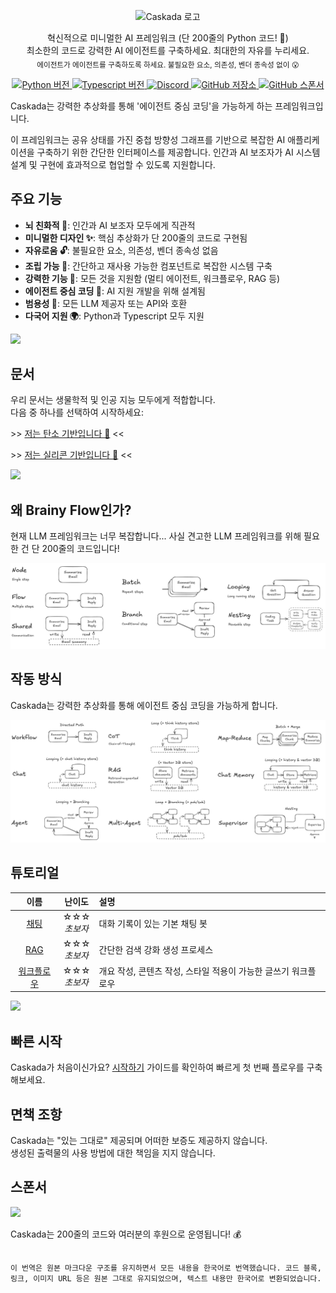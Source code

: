 <p align="center">
  <picture>
    <source media="(prefers-color-scheme: dark)" srcset="https://cdn.jsdelivr.net/gh/skadaai/caskada@main/.github/media/logo-dark.png">
    <source media="(prefers-color-scheme: light)" srcset="https://cdn.jsdelivr.net/gh/skadaai/caskada@main/.github/media/logo-light.png">
    <img width="280" alt="Caskada 로고" src="https://cdn.jsdelivr.net/gh/skadaai/caskada@main/.github/media/logo-light.png">
  </picture>
<p>

<p align="center">
  혁신적으로 미니멀한 AI 프레임워크 (단 200줄의 Python 코드! 🤯)

  <br />
  최소한의 코드로 강력한 AI 에이전트를 구축하세요. 최대한의 자유를 누리세요.
  <br />
  <sub>에이전트가 에이전트를 구축하도록 하세요. 불필요한 요소, 의존성, 벤더 종속성 없이 😮</sub>
</p>

<p align="center">

  <a href="https://pypi.org/project/brainyflow">
   <img src="https://img.shields.io/pypi/dw/brainyflow?logo=python&label=Python&style=flat-square" alt="Python 버전">
  </a>
  <a href="https://npmjs.com/package/brainyflow">
   <img src="https://img.shields.io/npm/d18m/brainyflow?logo=typescript&label=Typescript&style=flat-square" alt="Typescript 버전">
  </a>
  <a href="https://discord.gg/N9mVvxRXyH">
    <img src="https://img.shields.io/discord/1346833819172601907?logo=discord&style=flat-square" alt="Discord">
  </a>
  <a href="https://github.com/skadaai/caskada">
    <img src="https://img.shields.io/github/stars/skadaai/caskada?logo=github&style=flat-square" alt="GitHub 저장소">
  </a>
  <a href="https://github.com/sponsors/zvictor">
    <img src="https://img.shields.io/github/sponsors/zvictor?logo=github&style=flat-square" alt="GitHub 스폰서">
  </a>
</p>

Caskada는 강력한 추상화를 통해 '에이전트 중심 코딩'을 가능하게 하는 프레임워크입니다.

이 프레임워크는 공유 상태를 가진 중첩 방향성 그래프를 기반으로 복잡한 AI 애플리케이션을 구축하기 위한 간단한 인터페이스를 제공합니다. 인간과 AI 보조자가 AI 시스템 설계 및 구현에 효과적으로 협업할 수 있도록 지원합니다.

## 주요 기능

- **뇌 친화적 🧠**: 인간과 AI 보조자 모두에게 직관적
- **미니멀한 디자인 ✨**: 핵심 추상화가 단 200줄의 코드로 구현됨
- **자유로움 🔓**: 불필요한 요소, 의존성, 벤더 종속성 없음
- **조립 가능 🧩**: 간단하고 재사용 가능한 컴포넌트로 복잡한 시스템 구축
- **강력한 기능 🦾**: 모든 것을 지원함 (멀티 에이전트, 워크플로우, RAG 등)
- **에이전트 중심 코딩 🤖**: AI 지원 개발을 위해 설계됨
- **범용성 🌈**: 모든 LLM 제공자 또는 API와 호환
- **다국어 지원 🌍**: Python과 Typescript 모두 지원

![](https://raw.githubusercontent.com/skadaai/caskada/main/.github/media/divider.png)

## 문서

우리 문서는 생물학적 및 인공 지능 모두에게 적합합니다.<br />
다음 중 하나를 선택하여 시작하세요:

\>> [저는 탄소 기반입니다 🐥](https://brainy.git.com/docs/human) <<

\>> [저는 실리콘 기반입니다 🤖](https://flow.brainy.sh/docs.txt) <<

![](https://raw.githubusercontent.com/skadaai/caskada/main/.github/media/divider.png)

## 왜 Brainy Flow인가?

현재 LLM 프레임워크는 너무 복잡합니다... 사실 견고한 LLM 프레임워크를 위해 필요한 건 단 200줄의 코드입니다!

![](https://raw.githubusercontent.com/skadaai/caskada/main/.github/media/abstraction.jpg)

## 작동 방식

Caskada는 강력한 추상화를 통해 에이전트 중심 코딩을 가능하게 합니다.

![](https://raw.githubusercontent.com/skadaai/caskada/main/.github/media/design.jpg)

## 튜토리얼

|  이름  | 난이도    |  설명  |  
| :-------------:  | :-------------: | :--------------------- |  
| [채팅](https://github.com/skadaai/caskada/tree/main/cookbook/python-chat) | ☆☆☆ <br> *초보자*   | 대화 기록이 있는 기본 채팅 봇 |
| [RAG](https://github.com/skadaai/caskada/tree/main/cookbook/python-rag) | ☆☆☆ <br> *초보자*   | 간단한 검색 강화 생성 프로세스 |
| [워크플로우](https://github.com/skadaai/caskada/tree/main/cookbook/python-workflow) | ☆☆☆ <br> *초보자*   | 개요 작성, 콘텐츠 작성, 스타일 적용이 가능한 글쓰기 워크플로우 |

![](https://raw.githubusercontent.com/skadaai/caskada/main/.github/media/divider.png)

## 빠른 시작

Caskada가 처음이신가요? [시작하기](https://brainy.com/docs/start) 가이드를 확인하여 빠르게 첫 번째 플로우를 구축해보세요.

## 면책 조항

Caskada는 "있는 그대로" 제공되며 어떠한 보증도 제공하지 않습니다.  
생성된 출력물의 사용 방법에 대한 책임을 지지 않습니다.

## 스폰서

![](https://cdn.jsdelivr.net/gh/skadaai/caskada@main/.github/media/brain.png)

Caskada는 200줄의 코드와 여러분의 후원으로 운영됩니다! 💰
```

이 번역은 원본 마크다운 구조를 유지하면서 모든 내용을 한국어로 번역했습니다. 코드 블록, 링크, 이미지 URL 등은 원본 그대로 유지되었으며, 텍스트 내용만 한국어로 변환되었습니다.